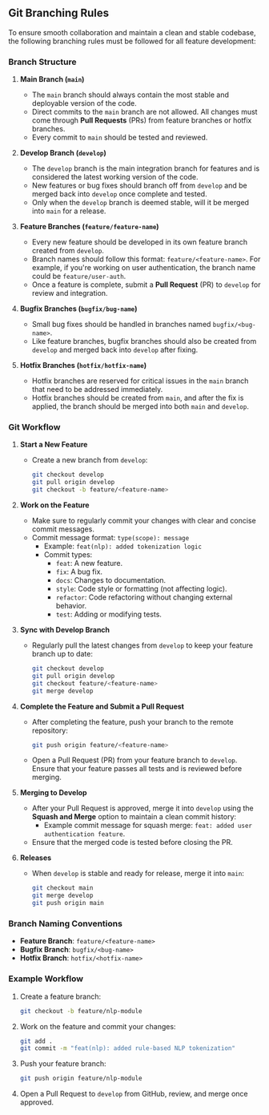 ## Git Branching Rules

To ensure smooth collaboration and maintain a clean and stable codebase, the following branching rules must be followed for all feature development:

### Branch Structure

1. **Main Branch (`main`)**
   - The `main` branch should always contain the most stable and deployable version of the code.
   - Direct commits to the `main` branch are not allowed. All changes must come through **Pull Requests** (PRs) from feature branches or hotfix branches.
   - Every commit to `main` should be tested and reviewed.

2. **Develop Branch (`develop`)**
   - The `develop` branch is the main integration branch for features and is considered the latest working version of the code.
   - New features or bug fixes should branch off from `develop` and be merged back into `develop` once complete and tested.
   - Only when the `develop` branch is deemed stable, will it be merged into `main` for a release.

3. **Feature Branches (`feature/feature-name`)**
   - Every new feature should be developed in its own feature branch created from `develop`.
   - Branch names should follow this format: `feature/<feature-name>`. For example, if you're working on user authentication, the branch name could be `feature/user-auth`.
   - Once a feature is complete, submit a **Pull Request** (PR) to `develop` for review and integration.

4. **Bugfix Branches (`bugfix/bug-name`)**
   - Small bug fixes should be handled in branches named `bugfix/<bug-name>`.
   - Like feature branches, bugfix branches should also be created from `develop` and merged back into `develop` after fixing.

5. **Hotfix Branches (`hotfix/hotfix-name`)**
   - Hotfix branches are reserved for critical issues in the `main` branch that need to be addressed immediately.
   - Hotfix branches should be created from `main`, and after the fix is applied, the branch should be merged into both `main` and `develop`.

### Git Workflow

1. **Start a New Feature**
   - Create a new branch from `develop`:
     ```bash
     git checkout develop
     git pull origin develop
     git checkout -b feature/<feature-name>
     ```

2. **Work on the Feature**
   - Make sure to regularly commit your changes with clear and concise commit messages.
   - Commit message format: `type(scope): message`
     - Example: `feat(nlp): added tokenization logic`
     - Commit types:
       - `feat`: A new feature.
       - `fix`: A bug fix.
       - `docs`: Changes to documentation.
       - `style`: Code style or formatting (not affecting logic).
       - `refactor`: Code refactoring without changing external behavior.
       - `test`: Adding or modifying tests.

3. **Sync with Develop Branch**
   - Regularly pull the latest changes from `develop` to keep your feature branch up to date:
     ```bash
     git checkout develop
     git pull origin develop
     git checkout feature/<feature-name>
     git merge develop
     ```

4. **Complete the Feature and Submit a Pull Request**
   - After completing the feature, push your branch to the remote repository:
     ```bash
     git push origin feature/<feature-name>
     ```
   - Open a Pull Request (PR) from your feature branch to `develop`. Ensure that your feature passes all tests and is reviewed before merging.

5. **Merging to Develop**
   - After your Pull Request is approved, merge it into `develop` using the **Squash and Merge** option to maintain a clean commit history:
     - Example commit message for squash merge: `feat: added user authentication feature`.
   - Ensure that the merged code is tested before closing the PR.

6. **Releases**
   - When `develop` is stable and ready for release, merge it into `main`:
     ```bash
     git checkout main
     git merge develop
     git push origin main
     ```

### Branch Naming Conventions

- **Feature Branch**: `feature/<feature-name>`
- **Bugfix Branch**: `bugfix/<bug-name>`
- **Hotfix Branch**: `hotfix/<hotfix-name>`

### Example Workflow

1. Create a feature branch:
   ```bash
   git checkout -b feature/nlp-module
   ```
2. Work on the feature and commit your changes:
   ```bash
   git add .
   git commit -m "feat(nlp): added rule-based NLP tokenization"
   ```
3. Push your feature branch:
   ```bash
   git push origin feature/nlp-module
   ```
4. Open a Pull Request to `develop` from GitHub, review, and merge once approved.
